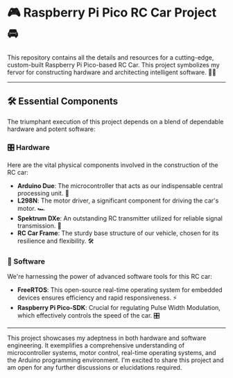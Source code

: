 # 🎮 Raspberry Pi Pico RC Car Project 🚘

This repository contains all the details and resources for a cutting-edge, custom-built Raspberry Pi Pico-based RC Car. This project symbolizes my fervor for constructing hardware and architecting intelligent software. 🧠💡

---

## 🛠 Essential Components

The triumphant execution of this project depends on a blend of dependable hardware and potent software:

### 🎛 Hardware

Here are the vital physical components involved in the construction of the RC car:

- **Arduino Due**: The microcontroller that acts as our indispensable central processing unit. 🧩
- **L298N**: The motor driver, a significant component for driving the car's motor. 🏎
- **Spektrum DXe**: An outstanding RC transmitter utilized for reliable signal transmission. 📡
- **RC Car Frame**: The sturdy base structure of our vehicle, chosen for its resilience and flexibility. 🛠

### 💾 Software

We're harnessing the power of advanced software tools for this RC car:

- **FreeRTOS**: This open-source real-time operating system for embedded devices ensures efficiency and rapid responsiveness. ⚡
- **Raspberry Pi Pico-SDK**: Crucial for regulating Pulse Width Modulation, which effectively controls the speed of the car. 🎛

---

This project showcases my adeptness in both hardware and software engineering. It exemplifies a comprehensive understanding of microcontroller systems, motor control, real-time operating systems, and the Arduino programming environment. I'm excited to share this project and am open for any further discussions or elucidations required.
